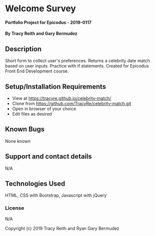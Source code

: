 # Welcome Survey

#### Portfolio Project for Epicodus - 2019-0117

#### By Tracy Reith and Gary Bermudez

## Description

Short form to collect user's preferences. Returns a celebrity date match based on user inputs. Practice with if statements. Created for Epicodus Front End Development course.


## Setup/Installation Requirements

* View at https://tracyre.github.io/celebrity-match/
* Clone from https://github.com/TracyRe/celebrity-match.git
* Open in browser of your choice
* Edit files as desired


## Known Bugs

None known

## Support and contact details

N/A

## Technologies Used

HTML, CSS with Bootstrap, Javascript with jQuery

### License

N/A

Copyright (c) 2019 Tracy Reith and Ryan Gary Bermudez
